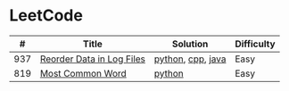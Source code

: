 # LeetCode

| #   | Title | Solution | Difficulty |
| --- | ----- | ------------------------ | ---------- |
| 937 | [Reorder Data in Log Files](https://leetcode.com/problems/reorder-data-in-log-files/) | [python](./algorithms/python/937/main.py), [cpp](./algorithms/cpp/937/main.cpp), [java](./algorithms/java/937/main.java)| Easy |
| 819 | [Most Common Word](https://leetcode.com/problems/most-common-word/) | [python](./algorithms/python/819/main.py) | Easy |